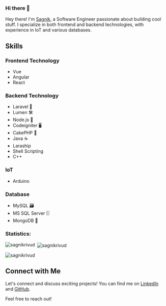### Hi there 👋


Hey there! I'm [Sagnik](https://in.linkedin.com/in/sagnik-dey-483423a9), a Software Engineer passionate about building cool stuff. I specialize in both frontend and backend technologies, with experience in IoT and various databases.

## Skills

### Frontend Technology
- Vue
- Angular
- React

### Backend Technology
- Laravel 🚀
- Lumen 🛠️
- Node.js 🚀
- Codeigniter 🖥️
- CakePHP 🎂
- Java ☕
- Laraship
- Shell Scripting
- C++

### IoT
- Arduino

### Database
- MySQL 🗃️
- MS SQL Server 🗄️
- MongoDB 🍃

<h3 align="left">Statistics:</h3>

<p><img align="left" src="https://github-readme-stats.vercel.app/api/top-langs?username=sagnikrivud&show_icons=true&locale=en&layout=compact" alt="sagnikrivud" /></p>
<p>&nbsp;<img align="center" src="https://github-readme-stats.vercel.app/api?username=sagnikrivud&show_icons=true&locale=en" alt="sagnikrivud" /></p>
<p><img align="center" src="https://github-readme-streak-stats.herokuapp.com/?user=sagnikrivud&" alt="sagnikrivud" /></p>

  ## Connect with Me

Let's connect and discuss exciting projects! You can find me on [LinkedIn](https://in.linkedin.com/in/sagnik-dey-483423a9) and [GitHub](https://github.com/sagnikrivud).

Feel free to reach out!
